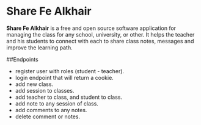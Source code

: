 # Share Fe Alkhair
**Share Fe Alkhair** is a free and open source software application for managing the class for any school, university, or other. It helps the teacher and his students to connect with each to share class notes, messages and improve the learning path.







##Endpoints

- register user with roles (student - teacher).
- login endpoint that will return a cookie.
- add new class.
- add session to classes.
- add teacher to class, and student to class.
- add note to any session of class.
- add comments to any notes.
- delete comment or notes.



